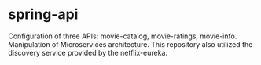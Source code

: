 # spring-api
Configuration of three APIs: movie-catalog, movie-ratings, movie-info.
Manipulation of Microservices architecture. This repository also utilized the discovery service provided by the netflix-eureka.
